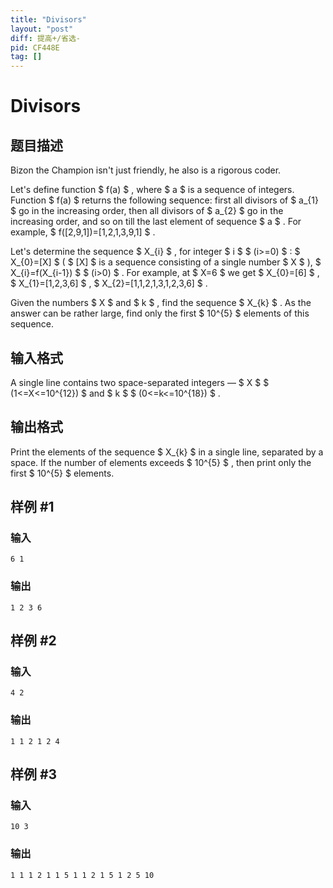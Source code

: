 ```yaml
---
title: "Divisors"
layout: "post"
diff: 提高+/省选-
pid: CF448E
tag: []
---
```


# Divisors

## 题目描述

Bizon the Champion isn't just friendly, he also is a rigorous coder.

Let's define function $ f(a) $ , where $ a $ is a sequence of integers. Function $ f(a) $ returns the following sequence: first all divisors of $ a_{1} $ go in the increasing order, then all divisors of $ a_{2} $ go in the increasing order, and so on till the last element of sequence $ a $ . For example, $ f([2,9,1])=[1,2,1,3,9,1] $ .

Let's determine the sequence $ X_{i} $ , for integer $ i $ $ (i>=0) $ : $ X_{0}=[X] $ ( $ [X] $ is a sequence consisting of a single number $ X $ ), $ X_{i}=f(X_{i-1}) $ $ (i&gt;0) $ . For example, at $ X=6 $ we get $ X_{0}=[6] $ , $ X_{1}=[1,2,3,6] $ , $ X_{2}=[1,1,2,1,3,1,2,3,6] $ .

Given the numbers $ X $ and $ k $ , find the sequence $ X_{k} $ . As the answer can be rather large, find only the first $ 10^{5} $ elements of this sequence.

## 输入格式

A single line contains two space-separated integers — $ X $ $ (1<=X<=10^{12}) $ and $ k $ $ (0<=k<=10^{18}) $ .

## 输出格式

Print the elements of the sequence $ X_{k} $ in a single line, separated by a space. If the number of elements exceeds $ 10^{5} $ , then print only the first $ 10^{5} $ elements.

## 样例 #1

### 输入

```
6 1

```

### 输出

```
1 2 3 6 

```

## 样例 #2

### 输入

```
4 2

```

### 输出

```
1 1 2 1 2 4 

```

## 样例 #3

### 输入

```
10 3

```

### 输出

```
1 1 1 2 1 1 5 1 1 2 1 5 1 2 5 10 

```

